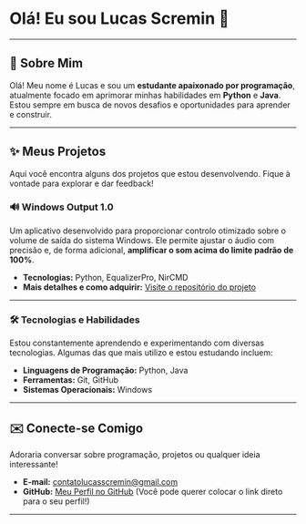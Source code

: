 # Olá! Eu sou Lucas Scremin 👋

---

## 🚀 Sobre Mim

Olá! Meu nome é Lucas e sou um **estudante apaixonado por programação**, atualmente focado em aprimorar minhas habilidades em **Python** e **Java**. Estou sempre em busca de novos desafios e oportunidades para aprender e construir.

---

## ✨ Meus Projetos

Aqui você encontra alguns dos projetos que estou desenvolvendo. Fique à vontade para explorar e dar feedback!

### 🔊 Windows Output 1.0

Um aplicativo desenvolvido para proporcionar controlo otimizado sobre o volume de saída do sistema Windows. Ele permite ajustar o áudio com precisão e, de forma adicional, **amplificar o som acima do limite padrão de 100%**.

* **Tecnologias:** Python, EqualizerPro, NirCMD
* **Mais detalhes e como adquirir:** [Visite o repositório do projeto](https://github.com/regaliainterno/windows_saida)

---

### 🛠️ Tecnologias e Habilidades

Estou constantemente aprendendo e experimentando com diversas tecnologias. Algumas das que mais utilizo e estou estudando incluem:

* **Linguagens de Programação:** Python, Java
* **Ferramentas:** Git, GitHub
* **Sistemas Operacionais:** Windows

---

## ✉️ Conecte-se Comigo

Adoraria conversar sobre programação, projetos ou qualquer ideia interessante!

* **E-mail:** contatolucasscremin@gmail.com
* **GitHub:** [Meu Perfil no GitHub](https://github.com/regaliainterno) (Você pode querer colocar o link direto para o seu perfil!)

---

